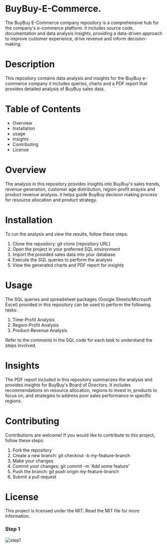 # BuyBuy-E-Commerce.
The BuyBuy E-Commerce company repository is a comprehensive hub for the company's  e-commerce platform. it includes source code, documentation and data analysis insights, providing a data-driven approach to improve customer experience, drive revenue and inform decision-making.
# Description
This repository contains data analysis and insights for the BuyBuy e-commerce company it includes queries, charts and a PDF report that provides detailed analysis of BuyBuy sales data.
# Table of Contents
 * Overview
 * Installation
 * usage
 * insights
 * Contributing
 * License
# Overview
The analysis in this repository provides insights into BuyBuy's sales trends, revenue generation, customer age distribution, region-profit anaysis and product revenue analysis. it helps guide BuyBuy decision making process for resource allocation and product strategy.

# Installation
To run the analysis and view the results, follow these steps:
  1. Clone the repository: git clone [repository URL]
  2. Open the project in your preferred SQL environment
  3. Import the provided sales data into your database
  4. Execute the SQL queries to perform the analysis
  5. View the generated charts and PDF report for insights

# Usage
The SQL queries and spreadsheet packages (Google Sheets/Microsoft Excel) provided in this repository can be used to perform the following tasks:
  1. Time-Profit Analysis
  2. Region-Profit Analysis
  3. Product-Revenue Analysis

Refer to the comments in the SQL code for each task to understand the steps involved.

# Insights

The PDF report included in this repository summarizes the analysis and provides insights for BuyBuy's Board of Directors. It includes recommendations on resource allocation, regions to invest in, products to focus on, and strategies to address poor sales performance in specific regions.

# Contributing

Contributions are welcome! If you would like to contribute to this project, follow these steps:
  1. Fork the repository
  2. Create a new branch: git checkout -b my-feature-branch
  3. Make your changes
  4. Commit your changes: git commit -m 'Add some feature'
  5. Push the branch: git push origin my-feature-branch
  6. Submit a pull request

#  License

This project is licensed under the MIT. Read the MIT file for more information.

### Step 1

![step1](https://github.com/taolas/BuyBuy-E-Commerce./assets/28709637/abeabae7-971f-4160-a965-51c652d5b785)
